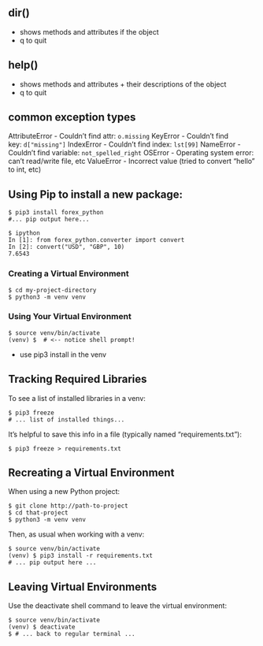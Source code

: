 
## dir()
- shows methods and attributes if the object
- q to quit

## help()
- shows methods and attributes + their descriptions of the object
- q to quit

## common exception types
AttributeError
	-  Couldn’t find attr: `o.missing`
KeyError
	-   Couldn’t find key: `d["missing"]`
IndexError
	- Couldn’t find index: `lst[99]`
NameError
	- Couldn’t find variable: `not_spelled_right`
OSError
	- Operating system error: can’t read/write file, etc
ValueError
	- Incorrect value (tried to convert “hello” to int, etc)

## Using Pip to install a new package:


```
$ pip3 install forex_python
#... pip output here...

$ ipython
In [1]: from forex_python.converter import convert
In [2]: convert("USD", "GBP", 10)
7.6543
```

### Creating a Virtual Environment
```
$ cd my-project-directory
$ python3 -m venv venv
```

### Using Your Virtual Environment
```
$ source venv/bin/activate
(venv) $  # <-- notice shell prompt!
```
- use pip3 install in the venv

## Tracking Required Libraries

To see a list of installed libraries in a venv:
```
$ pip3 freeze
# ... list of installed things...
```
It’s helpful to save this info in a file (typically named “requirements.txt”):
```
$ pip3 freeze > requirements.txt
```
## Recreating a Virtual Environment

When using a new Python project:
```
$ git clone http://path-to-project
$ cd that-project
$ python3 -m venv venv
```

Then, as usual when working with a venv:
```
$ source venv/bin/activate
(venv) $ pip3 install -r requirements.txt
# ... pip output here ...
```

## Leaving Virtual Environments

Use the deactivate shell command to leave the virtual environment:
```
$ source venv/bin/activate
(venv) $ deactivate
$ # ... back to regular terminal ...
```
